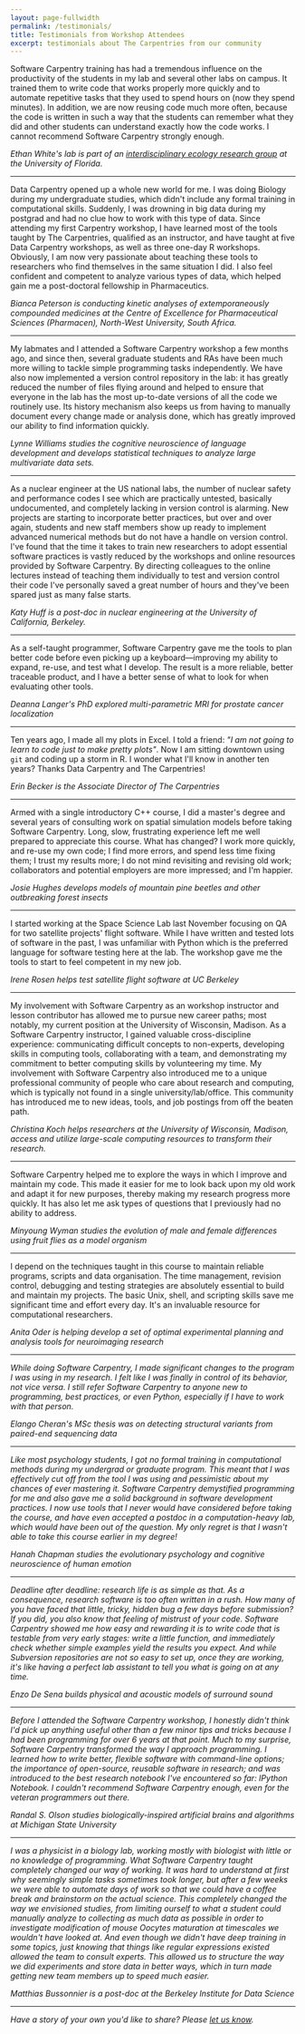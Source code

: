 ```yaml
---
layout: page-fullwidth
permalink: /testimonials/
title: Testimonials from Workshop Attendees
excerpt: testimonials about The Carpentries from our community
---
```


  <p>Software Carpentry training has had a tremendous influence on the
    productivity of the students in my lab and several other labs on campus. It
    trained them to write code that works properly more quickly and to automate
    repetitive tasks that they used to spend hours on (now they spend minutes). In
    addition, we are now reusing code much more often, because the code is written
    in such a way that the students can remember what they did and other students
    can understand exactly how the code works. I cannot recommend Software
    Carpentry strongly enough.</p>
  <em>Ethan White's lab is part of an <a href="https://www.weecology.org/">interdisciplinary ecology research group</a> at the University of Florida.</em>

<hr>

<p>Data Carpentry opened up a whole new world for me. I was doing Biology during my undergraduate studies, which didn't include any formal training in computational skills. Suddenly, I was drowning in big data during my postgrad and had no clue how to work with this type of data. Since attending my first Carpentry workshop, I have learned most of the tools taught by The Carpentries, qualified as an instructor, and have taught at five Data Carpentry workshops, as well as three one-day R workshops. Obviously, I am now very passionate about teaching these tools to researchers who find themselves in the same situation I did. I also feel confident and competent to analyze various types of data, which helped gain me a post-doctoral fellowship in Pharmaceutics.</p>

<em>Bianca Peterson is conducting kinetic analyses of extemporaneously compounded medicines at the Centre of Excellence for Pharmaceutical Sciences (Pharmacen), North-West University, South Africa.</em>

<hr>
  <p>My labmates and I attended a Software Carpentry workshop a few months ago,
    and since then, several graduate students and RAs have been much more willing
    to tackle simple programming tasks independently. We have also now implemented
    a version control repository in the lab: it has greatly reduced the number of
    files flying around and helped to ensure that everyone in the lab has the most
    up-to-date versions of all the code we routinely use. Its history mechanism
    also keeps us from having to manually document every change made or analysis
    done, which has greatly improved our ability to find information quickly.</p>
   <em>Lynne Williams studies the cognitive neuroscience of language development and develops statistical techniques to analyze large multivariate data sets.</em>
<hr>
  <p>As a nuclear engineer at the US national labs, the number of nuclear safety
    and performance codes I see which are practically untested, basically
    undocumented, and completely lacking in version control is alarming. New
    projects are starting to incorporate better practices, but over and over
    again, students and new staff members show up ready to implement advanced
    numerical methods but do not have a handle on version control. I've found that
    the time it takes to train new researchers to adopt essential software
    practices is vastly reduced by the workshops and online resources provided by
    Software Carpentry. By directing colleagues to the online lectures instead of
    teaching them individually to test and version control their code I've
    personally saved a great number of hours and they've been spared just as many
    false starts.</p>
   <em>Katy Huff is a post-doc in nuclear engineering at the University of California, Berkeley.</em>
<hr>
  <p>As a self-taught programmer, Software Carpentry gave me the tools to plan
    better code before even picking up a keyboard&mdash;improving my ability to
    expand, re-use, and test what I develop. The result is a more reliable, better
    traceable product, and I have a better sense of what to look for when
    evaluating other tools.</p>
  <em>Deanna Langer's PhD explored multi-parametric MRI for prostate cancer localization</em>
<hr>

<p>Ten years ago, I made all my plots in Excel. I told a friend: <em>"I am not going to learn to code just to make pretty plots"</em>. Now I am sitting downtown using <code>git</code> and coding up a storm in R. I wonder what I'll know in another ten years? Thanks Data Carpentry and The Carpentries!    </p>
  <em>Erin Becker is the Associate Director of The Carpentries</em>

  <hr>
  <p>Armed with a single introductory C++ course, I did a master's degree and
    several years of consulting work on spatial simulation models before taking
    Software Carpentry. Long, slow, frustrating experience left me well prepared
    to appreciate this course. What has changed? I work more quickly, and re-use
    my own code; I find more errors, and spend less time fixing them; I trust my
    results more; I do not mind revisiting and revising old work; collaborators and
    potential employers are more impressed; and I'm happier.</p>
  <em>Josie Hughes develops models of mountain pine beetles and other outbreaking forest insects</em>
<hr>
  <p>I started working at the Space Science Lab last November
    focusing on QA for two satellite projects' flight software.
    While I have written and tested lots of software in the past, I
    was unfamiliar with Python which is the preferred language for
    software testing here at the lab.  The workshop gave me the
    tools to start to feel competent in my new job.</p>
   <em>Irene Rosen helps test satellite flight software at UC Berkeley</em>
<hr>
  <p>
    My involvement with Software Carpentry as an workshop instructor 
    and lesson contributor has allowed me to pursue new career paths; most 
    notably, my current position at the University of Wisconsin, Madison.  
    As a Software Carpentry instructor, I gained valuable cross-discipline 
    experience: communicating difficult concepts to non-experts, developing 
    skills in computing tools, collaborating with a team, and demonstrating 
    my commitment to better computing skills by volunteering my time.  My 
    involvement with Software Carpentry also introduced me to a unique 
    professional community of people who care about research and computing, 
    which is typically not found in a single university/lab/office.  This 
    community has introduced me to new ideas, tools, and job postings from 
    off the beaten path.  
  </p>
   <em>Christina Koch helps researchers at the University 
    of Wisconsin, Madison, access and utilize large-scale computing 
    resources to transform their research.  
 </em>
<hr>
  <p>Software Carpentry helped me to explore the ways in which I improve and
    maintain my code. This made it easier for me to look back upon my old work and
    adapt it for new purposes, thereby making my research progress more
    quickly. It has also let me ask types of questions that I previously had no
    ability to address.</p>
   <em>Minyoung Wyman studies the evolution of male and female differences using fruit flies as a model organism</em>
<hr>
  <p>I depend on the techniques taught in this course to maintain reliable
    programs, scripts and data organisation. The time management, revision
    control, debugging and testing strategies are absolutely essential to build
    and maintain my projects. The basic Unix, shell, and scripting skills save me
    significant time and effort every day. It's an invaluable resource for
    computational researchers.</p>
   <em>Anita Oder is helping develop a set of optimal experimental planning and analysis tools for neuroimaging research</cite>
<hr>
  <p>While doing Software Carpentry, I made significant changes to the program I
    was using in my research. I felt like I was finally in control of its
    behavior, not vice versa. I still refer Software Carpentry to anyone new to
    programming, best practices, or even Python, especially if I have to work with
    that person.</p>
   <em>Elango Cheran's MSc thesis was on detecting structural variants from paired-end sequencing data</em>
<hr>
  <p>Like most psychology students, I got no formal training in computational
    methods during my undergrad or graduate program. This meant that I was
    effectively cut off from the tool I was using and pessimistic about my chances
    of ever mastering it. Software Carpentry demystified programming for me and
    also gave me a solid background in software development practices. I now use
    tools that I never would have considered before taking the course, and have
    even accepted a postdoc in a computation-heavy lab, which would have been out
    of the question. My only regret is that I wasn't able to take this course
    earlier in my degree!</p>
   <em>Hanah Chapman studies the evolutionary psychology and cognitive neuroscience of human emotion</em>
<hr>
  <p>Deadline after deadline: research life is as simple as that. As a
    consequence, research software is too often written in a rush. How many of you
    have faced that little, tricky, hidden bug a few days before submission? If
    you did, you also know that feeling of mistrust of your code. Software
    Carpentry showed me how easy and rewarding it is to write code that is
    testable from very early stages: write a little function, and immediately
    check whether simple examples yield the results you expect. And while
    Subversion repositories are not so easy to set up, once they are working, it's
    like having a perfect lab assistant to tell you what is going on at any
    time.</p>
   <em>Enzo De Sena builds physical and acoustic models of surround sound</em>
<hr>
  <p>Before I attended the Software Carpentry workshop, I honestly didn't think
    I'd pick up anything useful other than a few minor tips and tricks because I
    had been programming for over 6 years at that point. Much to my surprise,
    Software Carpentry transformed the way I approach programming. I learned how
    to write better, flexible software with command-line options; the importance
    of open-source, reusable software in research; and was introduced to the best
    research notebook I've encountered so far: IPython Notebook. I couldn't
    recommend Software Carpentry enough, even for the veteran programmers out
    there.</p>
  <em>Randal S. Olson studies biologically-inspired artificial brains and algorithms at Michigan State University</em>
<hr>
  <p>
    I was a physicist in a biology lab, working mostly with
    biologist with little or no knowledge of programming.  What
    Software Carpentry taught completely changed our way of
    working. It was hard to understand at first why seemingly
    simple tasks sometimes took longer, but after a few weeks we
    were able to automate days of work so that we could have a
    coffee break and brainstorm on the actual science. This
    completely changed the way we envisioned studies, from
    limiting ourself to what a student could manually analyze to
    collecting as much data as possible in order to investigate
    modification of mouse Oocytes maturation at timescales we
    wouldn't have looked at.  And even though we didn't have deep
    training in some topics, just knowing that things like regular
    expressions existed allowed the team to consult experts. This
    allowed us to structure the way we did experiments and store
    data in better ways, which in turn made getting new team
    members up to speed much easier.
  </p>
  <em>Matthias Bussonnier is a post-doc at the Berkeley Institute for Data Science</em>
<hr>

<p>Have a story of your own you'd like to share? Please <a href="mailto:{{site.contact}}?subject=testimonial">let us know</a>.</p>
